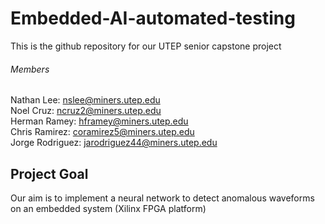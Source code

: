 # Embedded-AI-automated-testing
This is the github repository for our UTEP senior capstone project  
###### Members
Nathan Lee: nslee@miners.utep.edu  
Noel Cruz: ncruz2@miners.utep.edu  
Herman Ramey: hframey@miners.utep.edu  
Chris Ramirez: coramirez5@miners.utep.edu  
Jorge Rodriguez: jarodriguez44@miners.utep.edu
## Project Goal
Our aim is to implement a neural network to detect anomalous waveforms on an embedded system (Xilinx FPGA platform)
